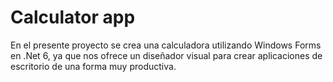 # Calculator app 

En el presente proyecto se crea una calculadora utilizando Windows Forms en .Net 6, ya que nos ofrece un diseñador visual para crear aplicaciones de escritorio de una forma muy productiva.

